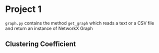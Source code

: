 # Project 1

`graph.py` contains the method `get_graph` which reads a text or a CSV file and return an instance of NetworkX Graph


## Clustering Coefficient

